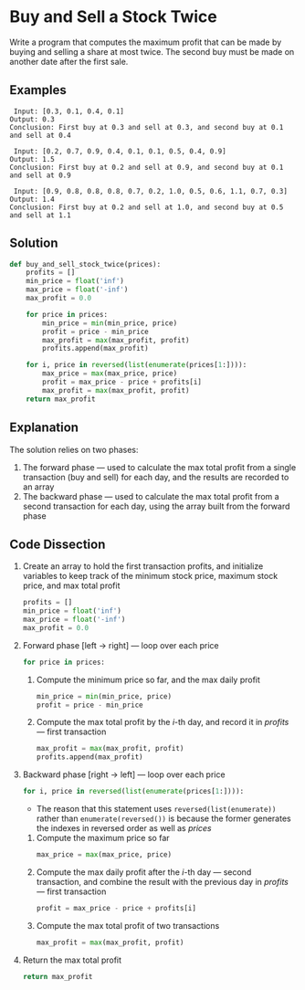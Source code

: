 # Buy and Sell a Stock Twice
Write a program that computes the maximum profit that can be made by buying and selling a share at most twice. The second buy must be made on another date after the first sale.

## Examples
```
 Input: [0.3, 0.1, 0.4, 0.1]
Output: 0.3
Conclusion: First buy at 0.3 and sell at 0.3, and second buy at 0.1 and sell at 0.4

 Input: [0.2, 0.7, 0.9, 0.4, 0.1, 0.1, 0.5, 0.4, 0.9]
Output: 1.5
Conclusion: First buy at 0.2 and sell at 0.9, and second buy at 0.1 and sell at 0.9

 Input: [0.9, 0.8, 0.8, 0.8, 0.7, 0.2, 1.0, 0.5, 0.6, 1.1, 0.7, 0.3]
Output: 1.4
Conclusion: First buy at 0.2 and sell at 1.0, and second buy at 0.5 and sell at 1.1
```

## Solution
```python
def buy_and_sell_stock_twice(prices):
    profits = []
    min_price = float('inf')
    max_price = float('-inf')
    max_profit = 0.0

    for price in prices:
        min_price = min(min_price, price)
        profit = price - min_price
        max_profit = max(max_profit, profit)
        profits.append(max_profit)

    for i, price in reversed(list(enumerate(prices[1:]))):
        max_price = max(max_price, price)
        profit = max_price - price + profits[i]
        max_profit = max(max_profit, profit)
    return max_profit
```

## Explanation
The solution relies on two phases:
1. The forward phase &mdash; used to calculate the max total profit from a single transaction (buy and sell) for each day, and the results are recorded to an array
2. The backward phase &mdash; used to calculate the max total profit from a second transaction for each day, using the array built from the forward phase

## Code Dissection
1. Create an array to hold the first transaction profits, and initialize variables to keep track of the minimum stock price, maximum stock price, and max total profit
    ```python
    profits = []
    min_price = float('inf')
    max_price = float('-inf')
    max_profit = 0.0
    ```
2. Forward phase [left -> right] &mdash; loop over each price
    ```python
    for price in prices:
    ```
    1. Compute the minimum price so far, and the max daily profit
        ```python
        min_price = min(min_price, price)
        profit = price - min_price
        ```
    2. Compute the max total profit by the _i_-th day, and record it in _profits_ &mdash; first transaction
        ```python
        max_profit = max(max_profit, profit)
        profits.append(max_profit)
        ```
3. Backward phase [right -> left] &mdash; loop over each price
    ```python
    for i, price in reversed(list(enumerate(prices[1:]))):
    ```
    * The reason that this statement uses `reversed(list(enumerate))` rather than `enumerate(reversed())` is because the former generates the indexes in reversed order as well as _prices_

    1. Compute the maximum price so far
        ```python
        max_price = max(max_price, price)
        ```
    2. Compute the max daily profit after the _i_-th day &mdash; second transaction, and combine the result with the previous day in _profits_ &mdash; first transaction
        ```python
        profit = max_price - price + profits[i]
        ```
    3. Compute the max total profit of two transactions
        ```python
        max_profit = max(max_profit, profit)
        ```
4. Return the max total profit
    ```python
    return max_profit
    ```